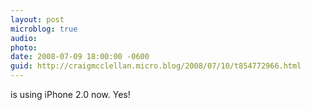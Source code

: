 ```yaml
---
layout: post
microblog: true
audio: 
photo: 
date: 2008-07-09 18:00:00 -0600
guid: http://craigmcclellan.micro.blog/2008/07/10/t854772966.html
---
```

is using iPhone 2.0 now. Yes!

